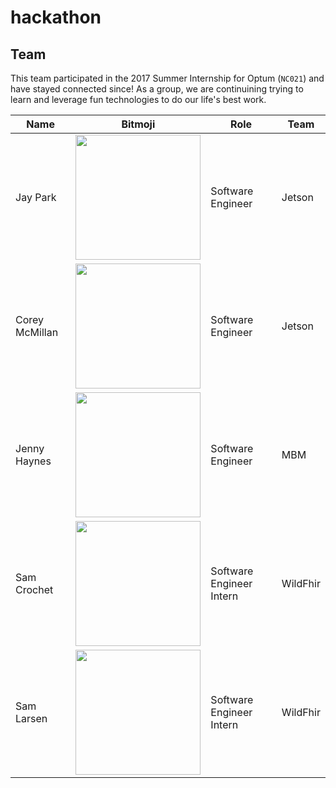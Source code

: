 # hackathon

## Team
This team participated in the 2017 Summer Internship for Optum (`NC021`) and have stayed connected since! As a group, we are continuining trying to learn and leverage fun technologies to do our life's best work.

Name | Bitmoji | Role | Team
------------ | ------------- | ------------- | -------------
Jay Park| <img style = "text-align: center" src="https://github.optum.com/PeanutButterers/hackathon/blob/master/assets/images/bitmoji/jay.png" width="200" height="200">| Software Engineer | Jetson
Corey McMillan | <img style = "text-align: center" src="https://github.optum.com/PeanutButterers/hackathon/blob/master/assets/images/bitmoji/corey.png" width="200" height="200"> | Software Engineer | Jetson
Jenny Haynes | <img style = "text-align: center" src="https://github.optum.com/PeanutButterers/hackathon/blob/master/assets/images/bitmoji/jenny.png" width="200" height="200"> | Software Engineer | MBM
Sam Crochet | <img style = "text-align: center" src="https://github.optum.com/PeanutButterers/hackathon/blob/master/assets/images/bitmoji/sam.png" width="200" height="200"> | Software Engineer Intern | WildFhir
Sam Larsen | <img style = "text-align: center" src="" width="200" height="200"> | Software Engineer Intern | WildFhir



 
